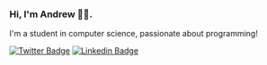 <!--
**andrewherculano/andrewherculano** is a ✨ _special_ ✨ repository because its `README.md` (this file) appears on your GitHub profile.
### Hi there 👋
Here are some ideas to get you started:

- 🔭 I’m currently working on ...
- 🌱 I’m currently learning ...
- 👯 I’m looking to collaborate on ...
- 🤔 I’m looking for help with ...
- 💬 Ask me about ...
- 📫 How to reach me: ...
- 😄 Pronouns: ...
- ⚡ Fun fact: ...
-->

### Hi, I'm Andrew 👨‍💻.

I'm a student in computer science, passionate about programming!

[![Twitter Badge](https://img.shields.io/badge/-@andrewhers-6633cc?style=flat-square&labelColor=6633cc&logo=twitter&logoColor=white&link=https://twitter.com/andrewhers)](https://twitter.com/andrewhers) 
[![Linkedin Badge](https://img.shields.io/badge/-Andrew%20Herculano-6633cc?style=flat-square&logo=Linkedin&logoColor=white&link=https://www.linkedin.com/in/andrew-herculano-86023119a/)](https://www.linkedin.com/in/andrew-herculano-86023119a/) 

